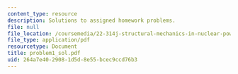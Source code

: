 ```yaml
---
content_type: resource
description: Solutions to assigned homework problems.
file: null
file_location: /coursemedia/22-314j-structural-mechanics-in-nuclear-power-technology-fall-2006/264a7e4029081d5d8e55bcec9ccd76b3_problem1_sol.pdf
file_type: application/pdf
resourcetype: Document
title: problem1_sol.pdf
uid: 264a7e40-2908-1d5d-8e55-bcec9ccd76b3
---
```

